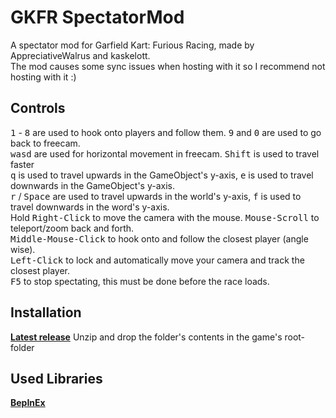 # GKFR SpectatorMod
A spectator mod for Garfield Kart: Furious Racing, made by AppreciativeWalrus and kaskelott. <br />
The mod causes some sync issues when hosting with it so I recommend not hosting with it :) <br />

## Controls
<kbd>1</kbd> - <kbd>8</kbd> are used to hook onto players and follow them. <kbd>9</kbd> and <kbd>0</kbd> are used to go back to freecam. <br />
<kbd>w</kbd><kbd>a</kbd><kbd>s</kbd><kbd>d</kbd> are used for horizontal movement in freecam. <kbd>Shift</kbd> is used to travel faster <br />
<kbd>q</kbd> is used to travel upwards in the GameObject's y-axis, <kbd>e</kbd> is used to travel downwards in the GameObject's y-axis. <br />
<kbd>r</kbd> / <kbd>Space</kbd> are used to travel upwards in the world's y-axis, <kbd>f</kbd> is used to travel downwards in the word's y-axis. <br />
Hold <kbd>Right-Click</kbd> to move the camera with the mouse. <kbd>Mouse-Scroll</kbd> to teleport/zoom back and forth. <br />
<kbd>Middle-Mouse-Click</kbd> to hook onto and follow the closest player (angle wise). <br /> 
<kbd>Left-Click</kbd> to lock and automatically move your camera and track the closest player. <br />
<kbd>F5</kbd> to stop spectating, this must be done before the race loads.

## Installation
**[Latest release](https://github.com/kaskelott/GKFR_SpectatorMod/releases)**
Unzip and drop the folder's contents in the game's root-folder

## Used Libraries
**[BepInEx](https://github.com/BepInEx/BepInEx)**